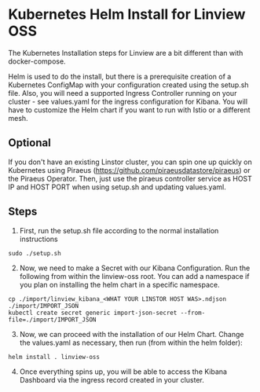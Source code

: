 # Kubernetes Helm Install for Linview OSS

The Kubernetes Installation steps for Linview are a bit different than with docker-compose.

Helm is used to do the install, but there is a prerequisite creation of a Kubernetes ConfigMap with your configuration created using the setup.sh file.  Also, you will need a supported Ingress Controller running on your cluster - see values.yaml for the ingress configuration for Kibana. You will have to customize the Helm chart if you want to run with Istio or a different mesh.

## Optional

If you don't have an existing Linstor cluster, you can spin one up quickly on Kubernetes using Piraeus (https://github.com/piraeusdatastore/piraeus) or the Piraeus Operator.  Then, just use the piraeus controller service as HOST IP and HOST PORT when using setup.sh and updating values.yaml.

## Steps

1. First, run the setup.sh file according to the normal installation instructions

```
sudo ./setup.sh
```

2. Now, we need to make a Secret with our Kibana Configuration. Run the following from within the linview-oss root.  You can add a namespace if you plan on installing the helm chart in a specific namespace.

```
cp ./import/linview_kibana_<WHAT YOUR LINSTOR HOST WAS>.ndjson ./import/IMPORT_JSON
kubectl create secret generic import-json-secret --from-file=./import/IMPORT_JSON
```

3. Now, we can proceed with the installation of our Helm Chart.  Change the values.yaml as necessary, then run (from within the helm folder):

```
helm install . linview-oss
```

4. Once everything spins up, you will be able to access the Kibana Dashboard via the ingress record created in your cluster.